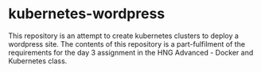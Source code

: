 # kubernetes-wordpress
This repository is an attempt to create kubernetes clusters to deploy a wordpress site.
The contents of this repository is a part-fulfilment of the requirements for the day 3 assignment in the HNG Advanced - Docker and Kubernetes class.
